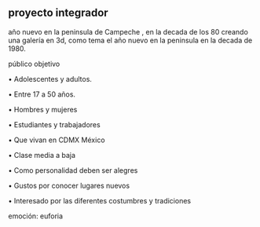 proyecto integrador 
--------------------
año nuevo en la peninsula de Campeche  , en la decada de los 80
creando una galería en 3d, como tema el año nuevo en la peninsula en la decada de 1980.

público objetivo

•	Adolescentes y adultos.

•	Entre 17 a 50 años.

•	Hombres y mujeres

•	Estudiantes y trabajadores

•	Que vivan en CDMX México

•	Clase media a baja

•	Como personalidad deben ser alegres

•	Gustos por conocer lugares nuevos

•	Interesado por las diferentes costumbres y tradiciones 

emoción: euforia 

